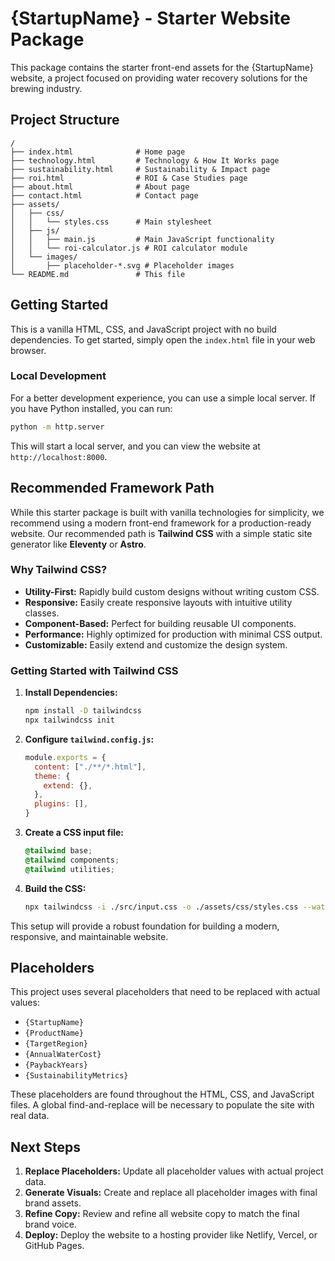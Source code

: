 # {StartupName} - Starter Website Package

This package contains the starter front-end assets for the {StartupName} website, a project focused on providing water recovery solutions for the brewing industry.

## Project Structure

```
/
├── index.html              # Home page
├── technology.html         # Technology & How It Works page
├── sustainability.html     # Sustainability & Impact page
├── roi.html                # ROI & Case Studies page
├── about.html              # About page
├── contact.html            # Contact page
├── assets/
│   ├── css/
│   │   └── styles.css      # Main stylesheet
│   ├── js/
│   │   ├── main.js         # Main JavaScript functionality
│   │   └── roi-calculator.js # ROI calculator module
│   └── images/
│       ├── placeholder-*.svg # Placeholder images
└── README.md               # This file
```

## Getting Started

This is a vanilla HTML, CSS, and JavaScript project with no build dependencies. To get started, simply open the `index.html` file in your web browser.

### Local Development

For a better development experience, you can use a simple local server. If you have Python installed, you can run:

```bash
python -m http.server
```

This will start a local server, and you can view the website at `http://localhost:8000`.

## Recommended Framework Path

While this starter package is built with vanilla technologies for simplicity, we recommend using a modern front-end framework for a production-ready website. Our recommended path is **Tailwind CSS** with a simple static site generator like **Eleventy** or **Astro**.

### Why Tailwind CSS?

- **Utility-First:** Rapidly build custom designs without writing custom CSS.
- **Responsive:** Easily create responsive layouts with intuitive utility classes.
- **Component-Based:** Perfect for building reusable UI components.
- **Performance:** Highly optimized for production with minimal CSS output.
- **Customizable:** Easily extend and customize the design system.

### Getting Started with Tailwind CSS

1.  **Install Dependencies:**

    ```bash
    npm install -D tailwindcss
    npx tailwindcss init
    ```

2.  **Configure `tailwind.config.js`:**

    ```javascript
    module.exports = {
      content: ["./**/*.html"],
      theme: {
        extend: {},
      },
      plugins: [],
    }
    ```

3.  **Create a CSS input file:**

    ```css
    @tailwind base;
    @tailwind components;
    @tailwind utilities;
    ```

4.  **Build the CSS:**

    ```bash
    npx tailwindcss -i ./src/input.css -o ./assets/css/styles.css --watch
    ```

This setup will provide a robust foundation for building a modern, responsive, and maintainable website.

## Placeholders

This project uses several placeholders that need to be replaced with actual values:

- `{StartupName}`
- `{ProductName}`
- `{TargetRegion}`
- `{AnnualWaterCost}`
- `{PaybackYears}`
- `{SustainabilityMetrics}`

These placeholders are found throughout the HTML, CSS, and JavaScript files. A global find-and-replace will be necessary to populate the site with real data.

## Next Steps

1.  **Replace Placeholders:** Update all placeholder values with actual project data.
2.  **Generate Visuals:** Create and replace all placeholder images with final brand assets.
3.  **Refine Copy:** Review and refine all website copy to match the final brand voice.
4.  **Deploy:** Deploy the website to a hosting provider like Netlify, Vercel, or GitHub Pages.

